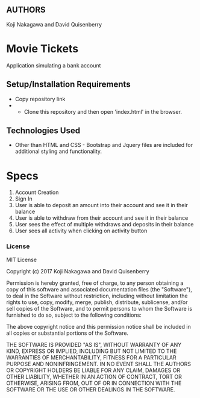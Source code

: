 ## AUTHORS
Koji Nakagawa and David Quisenberry
# Movie Tickets
Application simulating a bank account
## Setup/Installation Requirements

* Copy repository link
*  - Clone this repository and then open 'index.html' in the browser.

## Technologies Used

* Other than HTML and CSS -
Bootstrap and Jquery files are included for additional styling and functionality.

# Specs
1. Account Creation
2. Sign In
3. User is able to deposit an amount into their account and see it in their balance
4. User is able to withdraw from their account and see it in their balance
5. User sees the effect of multiple withdraws and deposits in their balance
6. User sees all activity when clicking on activity button


### License

MIT License

Copyright (c) 2017 Koji Nakagawa and David Quisenberry

Permission is hereby granted, free of charge, to any person obtaining a copy
of this software and associated documentation files (the "Software"), to deal
in the Software without restriction, including without limitation the rights
to use, copy, modify, merge, publish, distribute, sublicense, and/or sell
copies of the Software, and to permit persons to whom the Software is
furnished to do so, subject to the following conditions:

The above copyright notice and this permission notice shall be included in all
copies or substantial portions of the Software.

THE SOFTWARE IS PROVIDED "AS IS", WITHOUT WARRANTY OF ANY KIND, EXPRESS OR
IMPLIED, INCLUDING BUT NOT LIMITED TO THE WARRANTIES OF MERCHANTABILITY,
FITNESS FOR A PARTICULAR PURPOSE AND NONINFRINGEMENT. IN NO EVENT SHALL THE
AUTHORS OR COPYRIGHT HOLDERS BE LIABLE FOR ANY CLAIM, DAMAGES OR OTHER
LIABILITY, WHETHER IN AN ACTION OF CONTRACT, TORT OR OTHERWISE, ARISING FROM,
OUT OF OR IN CONNECTION WITH THE SOFTWARE OR THE USE OR OTHER DEALINGS IN THE
SOFTWARE.
